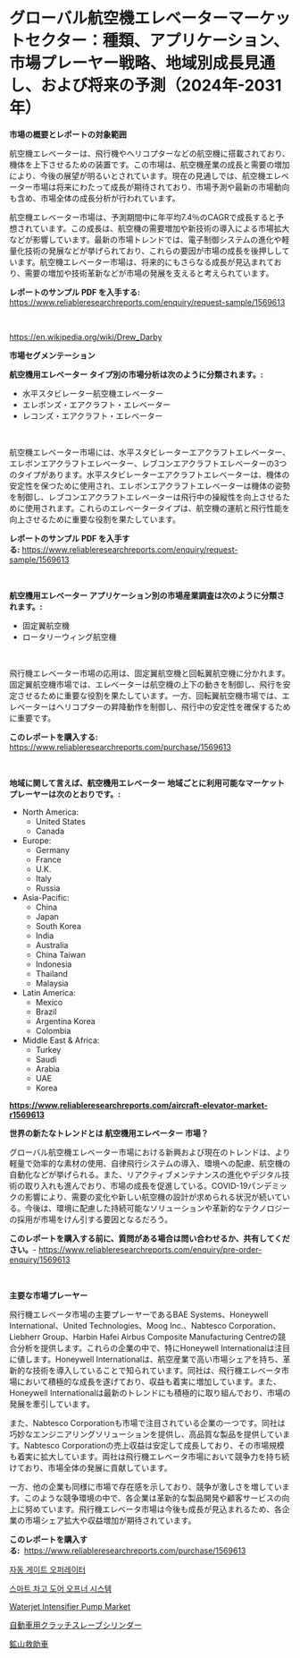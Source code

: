<p><h1>グローバル航空機エレベーターマーケットセクター：種類、アプリケーション、市場プレーヤー戦略、地域別成長見通し、および将来の予測（2024年-2031年）</h1></p><p><strong>市場の概要とレポートの対象範囲</strong></p>
<p><p>航空機エレベーターは、飛行機やヘリコプターなどの航空機に搭載されており、機体を上下させるための装置です。この市場は、航空機産業の成長と需要の増加により、今後の展望が明るいとされています。現在の見通しでは、航空機エレベーター市場は将来にわたって成長が期待されており、市場予測や最新の市場動向も含め、市場全体の成長分析が行われています。</p><p>航空機エレベーター市場は、予測期間中に年平均7.4％のCAGRで成長すると予想されています。この成長は、航空機の需要増加や新技術の導入による市場拡大などが影響しています。最新の市場トレンドでは、電子制御システムの進化や軽量化技術の発展などが挙げられており、これらの要因が市場の成長を後押ししています。航空機エレベーター市場は、将来的にもさらなる成長が見込まれており、需要の増加や技術革新などが市場の発展を支えると考えられています。</p></p>
<p><strong>レポートのサンプル PDF を入手する:</strong> <a href="https://www.reliableresearchreports.com/enquiry/request-sample/1569613">https://www.reliableresearchreports.com/enquiry/request-sample/1569613</a></p>
<p>&nbsp;</p>
<p><a href="https://en.wikipedia.org/wiki/Drew_Darby">https://en.wikipedia.org/wiki/Drew_Darby</a></p>
<p><strong>市場セグメンテーション</strong></p>
<p><strong>航空機用エレベーター タイプ別の市場分析は次のように分類されます。:</strong></p>
<p><ul><li>水平スタビレーター航空機エレベーター</li><li>エレボンズ・エアクラフト・エレベーター</li><li>レコンズ・エアクラフト・エレベーター</li></ul></p>
<p>&nbsp;</p>
<p><p>航空機エレベーター市場には、水平スタビレーターエアクラフトエレベーター、エレボンエアクラフトエレベーター、レブコンエアクラフトエレベーターの3つのタイプがあります。水平スタビレーターエアクラフトエレベーターは、機体の安定性を保つために使用され、エレボンエアクラフトエレベーターは機体の姿勢を制御し、レブコンエアクラフトエレベーターは飛行中の操縦性を向上させるために使用されます。これらのエレベータータイプは、航空機の運航と飛行性能を向上させるために重要な役割を果たしています。</p></p>
<p><strong>レポートのサンプル PDF を入手する:</strong>&nbsp;<a href="https://www.reliableresearchreports.com/enquiry/request-sample/1569613">https://www.reliableresearchreports.com/enquiry/request-sample/1569613</a></p>
<p>&nbsp;</p>
<p><strong> 航空機用エレベーター アプリケーション別の市場産業調査は次のように分類されます。:</strong></p>
<p><ul><li>固定翼航空機</li><li>ロータリーウィング航空機</li></ul></p>
<p>&nbsp;</p>
<p><p>飛行機エレベーター市場の応用は、固定翼航空機と回転翼航空機に分かれます。固定翼航空機市場では、エレベーターは航空機の上下の動きを制御し、飛行を安定させるために重要な役割を果たしています。一方、回転翼航空機市場では、エレベーターはヘリコプターの昇降動作を制御し、飛行中の安定性を確保するために重要です。</p></p>
<p><strong>このレポートを購入する:</strong>&nbsp; <a href="https://www.reliableresearchreports.com/purchase/1569613">https://www.reliableresearchreports.com/purchase/1569613</a></p>
<p>&nbsp;</p>
<p><strong>地域に関して言えば、航空機用エレベーター 地域ごとに利用可能なマーケットプレーヤーは次のとおりです。:</strong></p>
<p><ul>
    <li>
        North America:
        <ul>
            <li>United States</li>
            <li>Canada</li>
        </ul>
    </li>
    <li>
        Europe:
        <ul>
            <li>Germany</li>
            <li>France</li>
            <li>U.K.</li>
            <li>Italy</li>
            <li>Russia</li>
        </ul>
    </li>
    <li>
        Asia-Pacific:
        <ul>
            <li>China</li>
            <li>Japan</li>
            <li>South Korea</li>
            <li>India</li>
            <li>Australia</li>
            <li>China Taiwan</li>
            <li>Indonesia</li>
            <li>Thailand</li>
            <li>Malaysia</li>
        </ul>
    </li>
    <li>
        Latin America:
        <ul>
            <li>Mexico</li>
            <li>Brazil</li>
            <li>Argentina Korea</li>
            <li>Colombia</li>
        </ul>
    </li>
    <li>
        Middle East & Africa:
        <ul>
            <li>Turkey</li>
            <li>Saudi</li>
            <li>Arabia</li>
            <li>UAE</li>
            <li>Korea</li>
        </ul>
    </li>
    </ul></p>
<p><strong><a href="https://www.reliableresearchreports.com/aircraft-elevator-market-r1569613">https://www.reliableresearchreports.com/aircraft-elevator-market-r1569613</a></strong>&nbsp;</p>
<p><strong>世界の新たなトレンドとは 航空機用エレベーター 市場？</strong></p>
<p><p>グローバル航空機エレベーター市場における新興および現在のトレンドは、より軽量で効率的な素材の使用、自律飛行システムの導入、環境への配慮、航空機の自動化などが挙げられる。また、リアクティブメンテナンスの進化やデジタル技術の取り入れも進んでおり、市場の成長を促進している。COVID-19パンデミックの影響により、需要の変化や新しい航空機の設計が求められる状況が続いている。今後は、環境に配慮した持続可能なソリューションや革新的なテクノロジーの採用が市場をけん引する要因となるだろう。</p></p>
<p><strong>このレポートを購入する前に、質問がある場合は問い合わせるか、共有してください。</strong>- <a href="https://www.reliableresearchreports.com/enquiry/pre-order-enquiry/1569613">https://www.reliableresearchreports.com/enquiry/pre-order-enquiry/1569613</a></p>
<p>&nbsp;</p>
<p><strong>主要な市場プレーヤー</strong></p>
<p><p>飛行機エレベータ市場の主要プレーヤーであるBAE Systems、Honeywell International、United Technologies、Moog Inc.、Nabtesco Corporation、Liebherr Group、Harbin Hafei Airbus Composite Manufacturing Centreの競合分析を提供します。これらの企業の中で、特にHoneywell Internationalは注目に値します。Honeywell Internationalは、航空産業で高い市場シェアを持ち、革新的な技術を導入していることで知られています。同社は、飛行機エレベータ市場において積極的な成長を遂げており、収益も着実に増加しています。また、Honeywell Internationalは最新のトレンドにも積極的に取り組んでおり、市場の発展を牽引しています。</p><p>また、Nabtesco Corporationも市場で注目されている企業の一つです。同社は巧妙なエンジニアリングソリューションを提供し、高品質な製品を提供しています。Nabtesco Corporationの売上収益は安定して成長しており、その市場規模も着実に拡大しています。両社は飛行機エレベータ市場において競争力を持ち続けており、市場全体の発展に貢献しています。</p><p>一方、他の企業も同様に市場で存在感を示しており、競争が激しさを増しています。このような競争環境の中で、各企業は革新的な製品開発や顧客サービスの向上に努めています。飛行機エレベータ市場は今後も成長が見込まれるため、各企業の市場シェア拡大や収益増加が期待されています。</p></p>
<p><strong>このレポートを購入する:</strong>&nbsp;&nbsp;<a href="https://www.reliableresearchreports.com/purchase/1569613">https://www.reliableresearchreports.com/purchase/1569613</a></p>
<p><p><a href="https://github.com/camron674/Market-Research-Report-List-1/blob/main/1247758167903.md">자동 게이트 오퍼레이터</a></p><p><a href="https://github.com/ROBERTS65DAVID/Market-Research-Report-List-1/blob/main/2904463167904.md">스마트 차고 도어 오프너 시스템</a></p><p><a href="https://github.com/kufem1/Market-Research-Report-List-3/blob/main/waterjet-intensifier-pump-market.md">Waterjet Intensifier Pump Market</a></p><p><a href="https://github.com/zjkmgcs938405/Market-Research-Report-List-2/blob/main/1487456156726.md">自動車用クラッチスレーブシリンダー</a></p><p><a href="https://github.com/roulaayoub-saad/Market-Research-Report-List-2/blob/main/1164739156727.md">鉱山救助車</a></p></p>